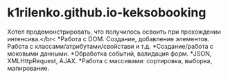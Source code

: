 # k1rilenko.github.io-keksobooking
Хотел продемонстрировать, что получилось освоить при прохождении интенсива.</br< 
*Работа с DOM. Создание, добавление элементов. Работа с классами/атрибутами/свойстави и т.д.
*Создание/работа с моковыми данными.
*Обработка событий, валидация форм.
*JSON, XMLHttpRequest, AJAX.
*Работа с массивами: сортировка, выборка, мапирование.
